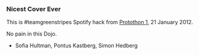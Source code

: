### Nicest Cover Ever 
This is #teamgreenstripes Spotify hack from [Protothon 1](http://protothon.com), 21 January 2012.

No pain in this Dojo.
- Sofia Hultman, Pontus Kastberg, Simon Hedberg


